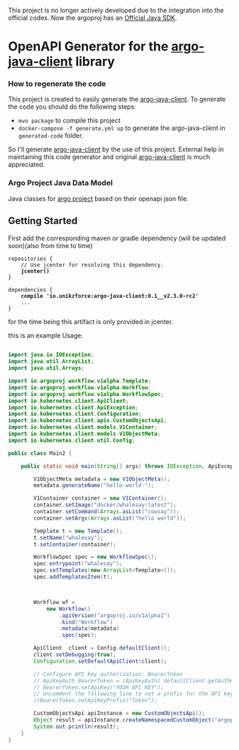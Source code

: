 This project is no longer actively developed due to the integration into the official codes.
Now the argoproj has an [Official Java SDK](https://github.com/argoproj-labs/argo-client-java).

# OpenAPI Generator for the [argo-java-client] library

### How to regenerate the code
This project is created to easily generate the [argo-java-client].
To generate the code you should do the following steps:

  - `mvn package` to compile this project
  - `docker-compose -f generate.yml up` to generate the argo-java-client in `generated-code` folder.


So I'll generate [argo-java-client] by the use of this project. External help in maintaining this code generator and original [argo-java-client] is much appreciated.

### Argo Project Java Data Model

Java classes for [argo project](https://github.com/argoproj/argo) based on their openapi json file.

## Getting Started

First add the corresponding maven or gradle dependency (will be updated soon)(also from time to time)
<pre>
<code>repositories {
    // Use jcenter for resolving this dependency.
    <b>jcenter()</b>
}

dependencies {
    <b>compile 'io.unikzforce:argo-java-client:0.1__v2.3.0-rc2'</b>
    ...
}</code>
</pre>
for the time being this artifact is only provided in jcenter.

this is an example Usage:
```java
	
import java.io.IOException;
import java.util.ArrayList;
import java.util.Arrays;

import io.argoproj.workflow.v1alpha.Template;
import io.argoproj.workflow.v1alpha.Workflow;
import io.argoproj.workflow.v1alpha.WorkflowSpec;
import io.kubernetes.client.ApiClient;
import io.kubernetes.client.ApiException;
import io.kubernetes.client.Configuration;
import io.kubernetes.client.apis.CustomObjectsApi;
import io.kubernetes.client.models.V1Container;
import io.kubernetes.client.models.V1ObjectMeta;
import io.kubernetes.client.util.Config;

public class Main2 {

	public static void main(String[] args) throws IOException, ApiException {

		V1ObjectMeta metadata = new V1ObjectMeta();
		metadata.generateName("hello-world-");

		V1Container container = new V1Container();
		container.setImage("docker/whalesay:latest");
		container.setCommand(Arrays.asList("cowsay"));
		container.setArgs(Arrays.asList("hello world"));

		Template t = new Template();
		t.setName("whalesay");
		t.setContainer(container);

		WorkflowSpec spec = new WorkflowSpec();
		spec.entrypoint("whalesay");
		spec.setTemplates(new ArrayList<Template>());
		spec.addTemplatesItem(t);



		Workflow wf = 
			new Workflow()
				.apiVersion("argoproj.io/v1alpha1")
				.kind("Workflow")
				.metadata(metadata)
				.spec(spec);

		ApiClient  client = Config.defaultClient();
		client.setDebugging(true);
		Configuration.setDefaultApiClient(client);

		// Configure API key authorization: BearerToken
		// ApiKeyAuth BearerToken = (ApiKeyAuth) defaultClient.getAuthentication("BearerToken");
		// BearerToken.setApiKey("YOUR API KEY");
		// Uncomment the following line to set a prefix for the API key, e.g. "Token" (defaults to null)
		//BearerToken.setApiKeyPrefix("Token");

		CustomObjectsApi apiInstance = new CustomObjectsApi();
		Object result = apiInstance.createNamespacedCustomObject("argoproj.io", "v1alpha1", "default", "workflows", wf, "true");
		System.out.println(result);
	}
}
```

   [argo-java-client]: <https://github.com/argoproj-labs/argo-java-client>
